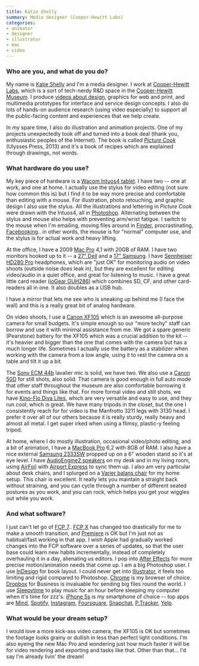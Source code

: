 ```yaml
---
title: Katie Shelly
summary: Media designer (Cooper-Hewitt Labs)
categories:
- animator
- designer
- illustrator
- mac
- video
---
```


### Who are you, and what do you do?

My name is [Katie Shelly](http://katieshelly.com/ "Katie's website.") and I'm a media designer. I work at [Cooper-Hewitt Labs](http://labs.cooperhewitt.org/ "The Cooper-Hewitt Labs site."), which is a sort of tech-nerdy R&D space in the [Cooper-Hewitt Museum](http://www.cooperhewitt.org/ "The Cooper-Hewitt Smithsonian museum site."). I produce [videos about design](https://www.youtube.com/user/cooperhewitt/ "The Cooper-Hewitt YouTube account."), graphics for web and print, and multimedia prototypes for interface and service design concepts. I also do lots of hands-on audience research (using video especially) to support all the public-facing content and experiences that we help create.

In my spare time, I also do illustration and animation projects. One of my projects unexpectedly took off and turned into a book deal (thank you, enthusiastic peoples of the Internet). The book is called *[Picture Cook](http://www.amazon.com/gp/product/1612432344/ "Katie's book on Amazon.")* (Ulysses Press, 2013) and it's a book of recipes which are explained through drawings, not words.

### What hardware do you use?

My key piece of hardware is a [Wacom Intuos4 tablet][intuos]. I have two -- one at work, and one at home. I actually use the stylus for video editing (not sure how common this is) but I find it to be way more precise and comfortable than editing with a mouse. For illustration, photo retouching, and graphic design I also use the stylus. All the illustrations and lettering in *Picture Cook* were drawn with the Intuos4, all in [Photoshop][]. Alternating between the stylus and mouse also helps with preventing arm/wrist fatigue. I switch to the mouse when I'm emailing, moving files around in [Finder][], procrastinating, [Facebooking][facebook].. in other words, the mouse is for "normal" computer use, and the stylus is for actual work and heavy lifting.

At the office, I have a 2009 [Mac Pro][mac-pro] 4,1 with 20GB of RAM. I have two monitors hooked up to it -- a [27" Dell][ultrasharp-2707wfp] and a [17" Samsung][syncmaster-720n]. I have [Sennheiser HD280 Pro][hd-280-pro] headphones, which are "just OK" for monitoring audio on video shoots (outside noise does leak in), but they are excellent for editing video/audio in a quiet office, and great for listening to music. I have a great little card reader ([ioGear GUH286][guh286]) which combines SD, CF, and other card-readers all in one. It also doubles as a USB hub.

I have a mirror that lets me see who is sneaking up behind me (I face the wall) and this is a really great bit of analog hardware.

On video shoots, I use a [Canon XF105][xf105] which is an awesome all-purpose camera for small budgets. It's simple enough so our "more techy" staff can borrow and use it with minimal assistance from me. We got a spare generic (Pearstone) battery for the XF105 which was a crucial addition to the kit -- it's heavier and bigger than the one that comes with the camera but has a much longer life. Sometimes I actually use the battery as a stabilizer when working with the camera from a low angle, using it to rest the camera on a table and tilt it up a bit.

The [Sony ECM 44b][ecm44b] lavalier mic is solid, we have two. We also use a [Canon 50D][eos-50d] for still shots, also solid. That camera is good enough in full auto mode that other staff throughout the museum are also comfortable borrowing it for events and things like that. For more formal video and still shots, we have [Kino-Flo Diva Lites][diva-lite-201], which are very versatile and easy to use, and they run cool, which is great. We have many tripods in the closet, but the one I consistently reach for for video is the Manfrotto 3211 legs with 3130 head. I prefer it over all of our others because it is really sturdy, really heavy and almost all metal. I get super irked when using a flimsy, plastic-y feeling tripod.

At home, where I do mostly illustration, occasional video/photo editing, and a bit of animation, I have a [MacBook Pro][macbook-pro] 6,2 with 8GB of RAM. I also have a nice external [Samsung 2333SW][syncmaster-2333sw] propped up on a 6" wooden stand so it's at eye level. I have [AudioEngine2 speakers][a2-plus] on my desk and in my living room, using [AirFoil][] with [Airport Express][airport-express] to sync them up. I also am very particular about desk chairs, and I splurged on a [Varier balans chair][balans] for my home setup. This chair is excellent. It really lets you maintain a straight back without straining, and you can cycle through a number of different seated postures as you work, and you can rock, which helps you get your wiggles out while you work.

### And what software?

I just can't let go of [FCP 7][final-cut-pro].. [FCP X][final-cut-pro] has changed too drastically for me to make a smooth transition, and [Premiere][] is OK but I'm just not as habitual/fast working in that app. I wish Apple had gradually worked changes into the FCP software over a series of updates, so that the user base could learn new habits incrementally, instead of completely overhauling it in a day, alienating us editors. I pop into [After Effects][after-effects] for more precise motion/animation needs that come up. I am a big Photoshop user. I use [InDesign][] for book layout. I could never get into [Illustrator][], it feels too limiting and rigid compared to Photoshop. [Chrome][] is my browser of choice. [Dropbox][] for Business is invaluable for sending big files round the world. I use [Sleepytime][] to play music for an hour before sleeping my computer when it's time for zzz's. [iPhone 5s][iphone-5s] is my smartphone of choice -- top apps are [Mind][mind-ios], [Spotify][spotify-ios], [Instagram][instagram-ios], [Foursquare][foursquare-ios], [Snapchat][snapchat-ios], [P.Tracker][period-tracker-deluxe-ios], [Yelp][yelp-ios].

### What would be your dream setup?

I would love a more kick-ass video camera, the XF105 is OK but sometimes the footage looks grainy or dullish in less than perfect light conditions. I'm also eyeing the new Mac Pro and wondering just how much faster it will be for video rendering and exporting and tasks like that. Other than that... I'd say I'm already livin' the dream!

[a2-plus]: https://audioengineusa.com/Store/Powered-Speaker-Systems/A2-plus-B-Powered-Desktop-Speakers "Desktop speakers."
[airport-express]: https://www.apple.com/airport-express/ "A small wireless access point."
[balans]: https://www.varierfurniture.com/Products/Prevent/Variable-balans-R "A kneeling chair."
[diva-lite-201]: https://www.bhphotovideo.com/c/product/258611-REG/Kino_Flo_KIT_D2_120_Diva_Lite_200_1_Fluorescent.html "A lighting fixture for video recording."
[ecm44b]: https://pro.sony.com/bbsc/ssr/product-ECM44B/ "A lavalier microphone."
[eos-50d]: https://en.wikipedia.org/wiki/Canon_EOS_50D "A 15.1 megapixel DSLR camera."
[guh286]: https://www.iogear.com/product/GUH286/ "A USB hub and card reader."
[hd-280-pro]: https://www.amazon.com/Sennheiser-HD-280-Pro-Headphones/dp/B000065BPB "Closed stereo headphones."
[intuos]: https://www.wacom.com/en-us/products/pen-tablets/intuos "A pen tablet."
[iphone-5s]: https://en.wikipedia.org/wiki/IPhone_5S "A smartphone."
[mac-pro]: https://www.apple.com/mac-pro/ "The Intel-based Mac tower computer."
[macbook-pro]: https://www.apple.com/macbook-pro/ "A laptop."
[syncmaster-2333sw]: https://www.amazon.com/Samsung-2333SW-23-Inch-Widescreen-Monitor/dp/B001P5CAV6 "A 23 inch LCD monitor."
[syncmaster-720n]: https://www.amazon.com/Samsung-SyncMaster-720N-17-inch-Monitor/dp/B000I4PS3W "A 17 inch LCD screen."
[ultrasharp-2707wfp]: https://www.amazon.com/Dell-UltraSharp-2707WFP-Widescreen-Adjustable/dp/B000YGEKFQ "A 27 inch LCD screen."
[xf105]: https://www.usa.canon.com/cusa/professional/products/professional_cameras/hd_video_cameras/xf105 "An HD camcorder."
[after-effects]: https://www.adobe.com/products/aftereffects.html "Motion graphics and video editing software."
[airfoil]: http://www.rogueamoeba.com/airfoil/ "Send audio wherever you want it."
[chrome]: https://www.google.com/intl/en/chrome/browser/ "A WebKit-based browser, where each tab runs in its own thread."
[dropbox]: https://www.dropbox.com/ "Online syncing and storage."
[facebook]: https://www.facebook.com/ "A social networking site."
[final-cut-pro]: https://en.wikipedia.org/wiki/Final_Cut_Pro "A nonlinear video editor."
[finder]: https://en.wikipedia.org/wiki/Finder_(software) "A file manager included with Mac OS X."
[foursquare-ios]: https://itunes.apple.com/us/app/foursquare/id306934924 "An iPhone client for the social location game."
[illustrator]: https://www.adobe.com/products/illustrator.html "A vector graphics editor."
[indesign]: https://www.adobe.com/products/indesign.html "A desktop/web publishing application."
[instagram-ios]: https://itunes.apple.com/us/app/instagram/id389801252 "A photo taking/sharing app."
[mind-ios]: https://itunes.apple.com/app/mind/id419702358 "A meditation timer app."
[period-tracker-deluxe-ios]: https://itunes.apple.com/us/app/period-tracker-deluxe/id289084315 "An app for tracking your periods."
[photoshop]: https://www.adobe.com/products/photoshop.html "A bitmap image editor."
[premiere]: https://www.adobe.com/products/premiere.html "A video editing suite."
[sleepytime]: http://www.irradiated.net/?page=sleepytime "A Mac sleep timer and alarm clock."
[snapchat-ios]: https://itunes.apple.com/us/app/snapchat/id447188370 "An image chatting app."
[spotify-ios]: https://itunes.apple.com/us/app/spotify/id324684580 "An iOS client for the music service."
[yelp-ios]: https://itunes.apple.com/app/yelp/id284910350?mt=8 "An iPhone app for accessing Yelp reviews."
